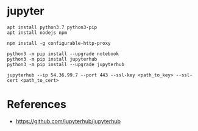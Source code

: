 # jupyter

```
apt install python3.7 python3-pip
apt install nodejs npm
```

```
npm install -g configurable-http-proxy
```

```
python3 -m pip install --upgrade notebook
python3 -m pip install jupyterhub 
python3 -m pip install --upgrade jupyterhub
```

```
jupyterhub --ip 54.36.99.7 --port 443 --ssl-key <path_to_key> --ssl-cert <path_to_cert>
```

# References

  * https://github.com/jupyterhub/jupyterhub
